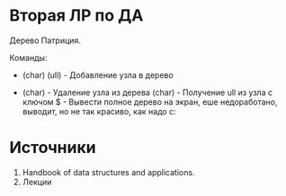 # Вторая ЛР по ДА

Дерево Патриция.

Команды:
+ (char) (ull) - Добавление узла в дерево 
- (char) - Удаление узла из дерева
(char) - Получение ull из узла с ключом 
$ - Вывести полное дерево на экран, еше недоработано, выводит, но не так красиво, как надо с:

# Источники
1) Handbook of data structures and applications.
2) Лекции

